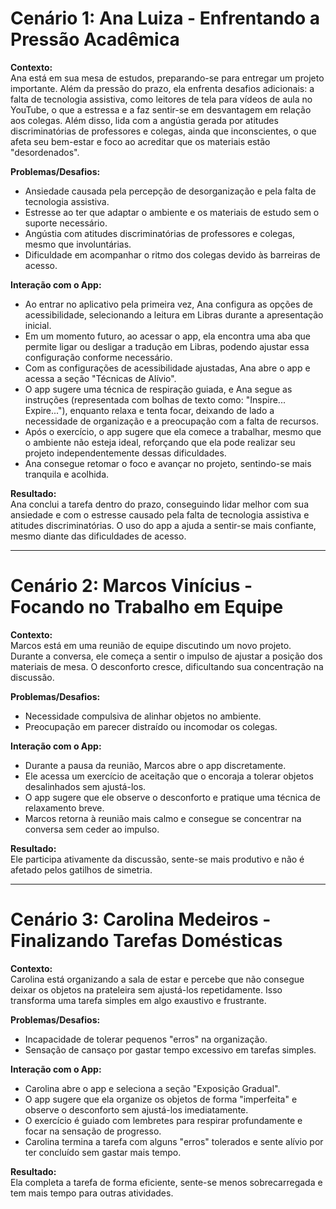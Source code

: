 # Cenário 1: Ana Luiza - Enfrentando a Pressão Acadêmica

**Contexto:**  
Ana está em sua mesa de estudos, preparando-se para entregar um projeto importante. Além da pressão do prazo, ela enfrenta desafios adicionais: a falta de tecnologia assistiva, como leitores de tela para vídeos de aula no YouTube, o que a estressa e a faz sentir-se em desvantagem em relação aos colegas. Além disso, lida com a angústia gerada por atitudes discriminatórias de professores e colegas, ainda que inconscientes, o que afeta seu bem-estar e foco ao acreditar que os materiais estão "desordenados".

**Problemas/Desafios:**  
- Ansiedade causada pela percepção de desorganização e pela falta de tecnologia assistiva.  
- Estresse ao ter que adaptar o ambiente e os materiais de estudo sem o suporte necessário.  
- Angústia com atitudes discriminatórias de professores e colegas, mesmo que involuntárias.  
- Dificuldade em acompanhar o ritmo dos colegas devido às barreiras de acesso.  

**Interação com o App:**  
- Ao entrar no aplicativo pela primeira vez, Ana configura as opções de acessibilidade, selecionando a leitura em Libras durante a apresentação inicial.  
- Em um momento futuro, ao acessar o app, ela encontra uma aba que permite ligar ou desligar a tradução em Libras, podendo ajustar essa configuração conforme necessário.  
- Com as configurações de acessibilidade ajustadas, Ana abre o app e acessa a seção "Técnicas de Alívio".  
- O app sugere uma técnica de respiração guiada, e Ana segue as instruções (representada com bolhas de texto como: "Inspire... Expire..."), enquanto relaxa e tenta focar, deixando de lado a necessidade de organização e a preocupação com a falta de recursos.  
- Após o exercício, o app sugere que ela comece a trabalhar, mesmo que o ambiente não esteja ideal, reforçando que ela pode realizar seu projeto independentemente dessas dificuldades.  
- Ana consegue retomar o foco e avançar no projeto, sentindo-se mais tranquila e acolhida.  

**Resultado:**  
Ana conclui a tarefa dentro do prazo, conseguindo lidar melhor com sua ansiedade e com o estresse causado pela falta de tecnologia assistiva e atitudes discriminatórias. O uso do app a ajuda a sentir-se mais confiante, mesmo diante das dificuldades de acesso.  

---

# Cenário 2: Marcos Vinícius - Focando no Trabalho em Equipe

**Contexto:**  
Marcos está em uma reunião de equipe discutindo um novo projeto. Durante a conversa, ele começa a sentir o impulso de ajustar a posição dos materiais de mesa. O desconforto cresce, dificultando sua concentração na discussão.

**Problemas/Desafios:**  
- Necessidade compulsiva de alinhar objetos no ambiente.  
- Preocupação em parecer distraído ou incomodar os colegas.  

**Interação com o App:**  
- Durante a pausa da reunião, Marcos abre o app discretamente.  
- Ele acessa um exercício de aceitação que o encoraja a tolerar objetos desalinhados sem ajustá-los.  
- O app sugere que ele observe o desconforto e pratique uma técnica de relaxamento breve.  
- Marcos retorna à reunião mais calmo e consegue se concentrar na conversa sem ceder ao impulso.  

**Resultado:**  
Ele participa ativamente da discussão, sente-se mais produtivo e não é afetado pelos gatilhos de simetria.  

---

# Cenário 3: Carolina Medeiros - Finalizando Tarefas Domésticas

**Contexto:**  
Carolina está organizando a sala de estar e percebe que não consegue deixar os objetos na prateleira sem ajustá-los repetidamente. Isso transforma uma tarefa simples em algo exaustivo e frustrante.

**Problemas/Desafios:**  
- Incapacidade de tolerar pequenos "erros" na organização.  
- Sensação de cansaço por gastar tempo excessivo em tarefas simples.  

**Interação com o App:**  
- Carolina abre o app e seleciona a seção "Exposição Gradual".  
- O app sugere que ela organize os objetos de forma "imperfeita" e observe o desconforto sem ajustá-los imediatamente.  
- O exercício é guiado com lembretes para respirar profundamente e focar na sensação de progresso.  
- Carolina termina a tarefa com alguns "erros" tolerados e sente alívio por ter concluído sem gastar mais tempo.  

**Resultado:**  
Ela completa a tarefa de forma eficiente, sente-se menos sobrecarregada e tem mais tempo para outras atividades.
